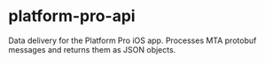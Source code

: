 # platform-pro-api
Data delivery for the Platform Pro iOS app. Processes MTA protobuf messages and returns them as JSON objects.
